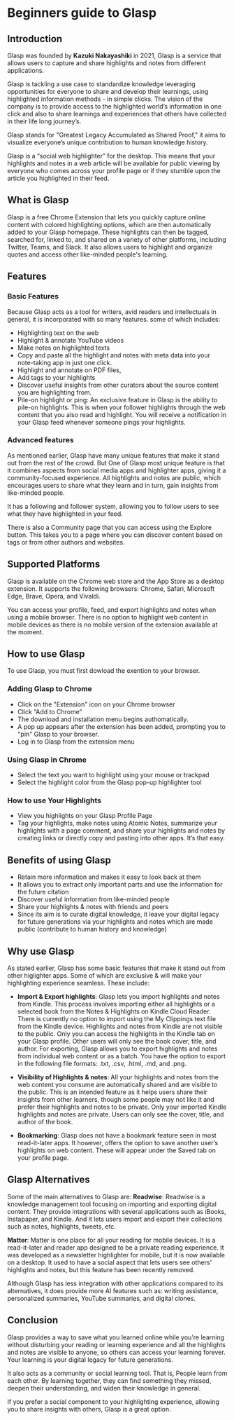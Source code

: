 # Beginners guide to Glasp
## Introduction



Glasp was founded by **Kazuki Nakayashiki** in 2021, Glasp is a service that allows users to capture and share highlights and notes from different applications. 


Glasp is tackling a use case to standardize knowledge leveraging opportunities for everyone to share and develop their learnings, using highlighted information methods - in simple clicks. The vision of the company is to provide access to the highlighted world’s information in one click and also to share learnings and experiences that others have collected in their life long journey’s.

Glasp stands for "Greatest Legacy Accumulated as Shared Proof," it aims to visualize everyone’s unique contribution to human knowledge history.

Glasp is a “social web highlighter” for the desktop. This means that your highlights and notes in a web article will be available for public viewing by everyone who comes across your profile page or if they stumble upon the article you highlighted in their feed.


## What is Glasp
Glasp is a free Chrome Extension that lets you quickly capture online content with colored highlighting options, which are then automatically added to your Glasp homepage. These highlights can then be tagged, searched for, linked to, and shared on a variety of other platforms, including Twitter, Teams, and Slack. 
It also allows users to highlight and organize quotes and access other like-minded people's learning.

## Features

### Basic Features

Because Glasp acts as a tool for writers, avid readers and intellectuals in general, it is incorporated with so many features. some of which includes:

- Highlighting text on the web
- Highlight & annotate YouTube videos
- Make notes on highlighted texts
- Copy and paste all the highlight and notes with meta data into your note-taking app in just one click.
- Highlight and annotate on PDF files,
- Add tags to your highlights
- Discover useful insights from other curators about the source content you are highlighting from.
- Pile-on highlight or ping: An exclusive feature in Glasp is the ability to pile-on highlights. This is when your follower highlights through the web content that you also read and highlight. You will receive a notification in your Glasp feed whenever someone pings your highlights.


### Advanced features


As mentioned earlier, Glasp have many unique features that make it stand out from the rest of the crowd. But One of Glasp most unique feature is that it combines aspects from social media apps and highlighter apps, giving it a community-focused experience. All highlights and notes are public, which encourages users to share what they learn and in turn, gain insights from like-minded people.

It has a following and follower system, allowing you to follow users to see what they have highlighted in your feed.

There is also a Community page that you can access using the Explore button. This takes you to a page where you can discover content based on tags or from other authors and websites.


## Supported Platforms
Glasp is available on the Chrome web store and the App Store as a desktop extension. It supports the following browsers: Chrome, Safari, Microsoft Edge, Brave, Opera, and Vivaldi.

You can access your profile, feed, and export highlights and notes when using a mobile browser. There is no option to highlight web content in mobile devices as there is no mobile version of the extension available at the moment.


## How to use Glasp

To use Glasp, you must first dowload the exention to your browser.

### Adding Glasp to Chrome

- Click on the "Extension" icon on your Chrome browser
- Click “Add to Chrome”
- The download and installation menu begins authomatically.
- A pop up appears after the extension has been added, prompting you to "pin" Glasp to your browser.
- Log in to Glasp from the extension menu

### Using Glasp in Chrome

- Select the text you want to highlight using your mouse or trackpad
- Select the highlight color from the Glasp pop-up highlighter tool


### How to use Your Highlights

- View you highlights on your Glasp Profile Page
- Tag your highlights, make notes using Atomic Notes, summarize your highlights with a page comment, and share your highlights and notes by creating links or directly copy and pasting into other apps. It’s that easy.


## Benefits of using Glasp

- Retain more information and makes it easy to look back at them
- It allows you to extract only important parts and use the information for the future citation
- Discover useful information from like-minded people
- Share your highlights & notes with friends and peers
- Since its aim is to curate digital knowledge, it leave your digital legacy for future generations via your highlights and notes which are made public (contribute to human history and knowledge)


## Why use Glasp
As stated earlier, Glasp has some basic features that make it stand out from other higlighter apps. Some of which are exclusive & will make your highlighting experience seamless. These include:

- **Import & Export highlights**: Glasp lets you import highlights and notes from Kindle. This process involves importing either all highlights or a selected book from the Notes & Highlights on Kindle Cloud Reader. There is currently no option to import using the My Clippings text file from the Kindle device.
Highlights and notes from Kindle are not visible to the public. Only you can access the highlights in the Kindle tab on your Glasp profile. Other users will only see the book cover, title, and author.
For exporting, Glasp allows you to export highlights and notes from individual web content or as a batch. You have the option to export in the following file formats: .txt, .csv, .html, .md, and .png.


- **Visibility of Highlights & notes**: All your highlights and notes from the web content you consume are automatically shared and are visible to the public.
This is an intended feature as it helps users share their insights from other learners, though some people may not like it and prefer their highlights and notes to be private.
Only your imported Kindle highlights and notes are private. Users can only see the cover, title, and author of the book.


- **Bookmarking**: Glasp does not have a bookmark feature seen in most read-it-later apps.
It however, offers the option to save another user’s highlights on web content. These will appear under the Saved tab on your profile page.


## Glasp Alternatives

Some of the main alternatives to Glasp are:
**Readwise**: Readwise is a knowledge management tool focusing on importing and exporting digital content. They provide integrations with several applications such as iBooks, Instapaper, and Kindle. And it lets users import and export their collections such as notes, highlights, tweets, etc.

**Matter**: Matter is one place for all your reading for mobile devices. It is a read-it-later and reader app designed to be a private reading experience. It was developed as a newsletter highlighter for mobile, but it is now available on a desktop. It used to have a social aspect that lets users see others' highlights and notes, but this feature has been recently removed.


Although Glasp has less integration with other applications compared to its alternatives, it does provide more AI features such as: writing assistance, personalized summaries, YouTube summaries, and digital clones.


## Conclusion
Glasp provides a way to save what you learned online while you're learning without disturbing your reading or learning experience and all the highlights and notes are visible to anyone, so others can access your learning forever. Your learning is your digital legacy for future generations.

It also acts as a community or social learning tool. That is, People learn from each other. By learning together, they can find something they missed, deepen their understanding, and widen their knowledge in general.

If you prefer a social component to your highlighting experience, allowing you to share insights with others, Glasp is a great option.





